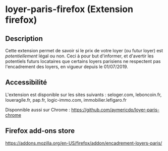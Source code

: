 # loyer-paris-firefox (Extension firefox)

## Description

Cette extension permet de savoir si le prix de votre loyer (ou futur loyer) est *potentiellement* légal ou non.
Ceci à pour but d'informer, et d'avertir les potentiels futurs locataires que certains loyers parisiens ne respectent pas l'encadrement des loyers, en vigueur depuis le 01/07/2019.

## Accessibilité

L'extension est disponible sur les sites suivants : seloger.com, leboncoin.fr, loueragile.fr, pap.fr, logic-immo.com, immobilier.lefigaro.fr

Disponnible aussi sur Chrome : https://github.com/aymericdo/loyer-paris-chrome

## Firefox add-ons store
https://addons.mozilla.org/en-US/firefox/addon/encadrement-loyers-paris/
